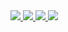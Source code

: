<a href="https://github.com/minookang">
    <img src="https://img.shields.io/badge/Github-181717?style=plastic&logo=Github&logoColor=white"/>
</a>

<a href="https://www.instagram.com/mw_kang_/">
    <img src="https://img.shields.io/badge/Instagram-E4405F?style=plastic&logo=Instagram&logoColor=white"/>
</a>

<a href="https://www.facebook.com/profile.php?id=100042179571950">
    <img src="https://img.shields.io/badge/Facebook-1877F2?style=plastic&logo=Facebook&logoColor=white"/>
</a>

<a href="https://hits.seeyoufarm.com">
    <img src="https://hits.seeyoufarm.com/api/count/incr/badge.svg?url=https%3A%2F%2Fgithub.com%2Fminookang&count_bg=%2379C83D&title_bg=%23555555&icon=github.svg&icon_color=%23E7E7E7&title=Github&edge_flat=false"/>
</a>